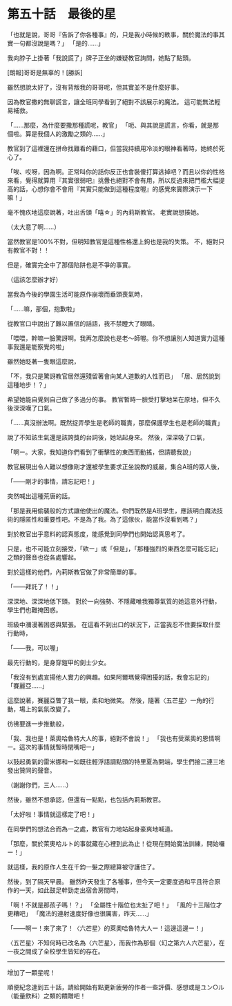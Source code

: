 # 第五十話　最後的星

「也就是說，哥哥『告訴了你各種事』的，只是我小時候的軼事，關於魔法的事其實一句都沒說是嗎？」
「是的……」

我向脖子上掛著「我說謊了」牌子正坐的嫌疑教官詢問，她點了點頭。

[朗報]哥哥是無辜的！[勝訴]

雖然想說太好了，沒有背叛我的哥哥呢，但其實並不是什麼好事。

因為教官撒的無聊謊言，讓全班同學看到了絕對不該展示的魔法。
這可能無法輕易補救。

「……那麼，為什麼要撒那種謊呢，教官」
「呃、與其說是謊言，你看，就是那個啦。算是我個人的激勵之類的……」

教官到了這裡還在拼命找難看的藉口，但當我持續用冷淡的眼神看著時，她終於死心了。

「唉、哎呀，因為啊。正常叫你的話你反正也會裝傻打算逃掉吧？而且以你的性格來看，覺得就算用『其實很弱吧』挑釁也絕對不會有用，所以反過來把門檻大幅提高的話，心想你會不會用『其實只能做到這種程度喔』的感覺來實際演示一下嘛！」

毫不愧疚地這麼說著，吐出舌頭「嘻☆」的內莉斯教官。
老實說想揍她。

（太大意了啊……）

當然教官是100%不對，但明知教官是這種性格還上鉤也是我的失策。
不，絕對只有教官不對！！

但是，確實完全中了那個陷阱也是不爭的事實。

（這該怎麼辦才好）

當我為今後的學園生活可能原作崩壞而垂頭喪氣時，

「……嘛，那個，抱歉啦」

從教官口中說出了難以置信的話語，我不禁瞪大了眼睛。

「喂喂，幹嘛一臉驚訝啊。我再怎麼說也是老～師喔。你不想讓別人知道實力這種事我還是能察覺的啦」

雖然她眨著一隻眼這麼說，

「不，我只是驚訝教官居然還殘留著會向某人道歉的人性而已」
「居、居然說到這種地步！？」

希望她能自覺到自己做了多過分的事。
教官暫時一臉受打擊地呆在原地，但不久後深深嘆了口氣。

「……真沒辦法啊。既然捉弄學生是老師的職責，那麼保護學生也是老師的職責」

說了不知該生氣還是該誇獎的台詞後，她站起身來。
然後，深深吸了口氣，

「啊ー。大家，我知道你們看到了衝擊性的東西而動搖，但請聽我說」

教官展現出令人難以想像剛才還被學生要求正坐說教的威嚴，集合A班的眾人後，

「――剛才的事情，請忘記吧！」

突然喊出這種荒唐的話。

「那是我用偷襲般的方式讓他使出的魔法。你們既然是A班學生，應該明白魔法技術的隱匿性和重要性吧。不是為了我。為了這傢伙，能當作沒看到嗎？」

對於教官出乎意料的認真態度，能感覺到同學們也開始認真思考了。

只是，也不可能立刻接受，「欸ー」或「但是」，「那種強烈的東西怎麼可能忘記」之類的聲音也從各處響起。

對於這樣的他們，內莉斯教官做了非常簡單的事。

「――拜託了！！」

深深地、深深地低下頭。
對於一向強勢、不隱藏唯我獨尊氣質的她這意外行動，學生們也難掩困惑。

班級中瀰漫著困惑與緊張。
在這看不到出口的狀況下，正當我忍不住要採取什麼行動時，

「――我，可以喔」

最先行動的，是身穿鎧甲的劍士少女。

「我沒有到處宣揚他人實力的興趣。如果阿爾瑪覺得困擾的話，我會忘記的」
「賽麗亞……」

這麼說著，賽麗亞瞥了我一眼，柔和地微笑。
然後，隨著〈五芒星〉一角的行動，場上的氣氛改變了。

彷彿要進一步推動般，

「我、我也是！萊奧哈魯特大人的事，絕對不會說！」
「我也有受萊奧的恩情啊ー。這次的事情就暫時閉嘴吧ー」

以鼓起勇氣的雷米娜和一如既往輕浮語調點頭的特里夏為開端，學生們接二連三地發出贊同的聲音。

（謝謝你們，三人……）

然後，雖然不想承認，但還有一點點，也包括內莉斯教官。

「太好啦！事情就這樣定了吧！」

在同學們的想法合而為一之處，教官有力地站起身豪爽地喊道。

「那麼，關於萊奧哈ルト的事就藏在心裡到此為止！從現在開始魔法訓練，開始囉ー！」

就這樣，我的原作人生在千鈞一髮之際總算被守護住了。

然後，到了隔天早晨。
雖然昨天發生了各種事，但今天一定要度過和平且符合原作的一天，如此鼓足幹勁走出宿舍房間時，

「啊！不就是那孩子嗎！？」
「全屬性十階位也太扯了吧！」
「風的十三階位才更糟吧」
「魔法的連射速度好像也很厲害，昨天……」

「――啊ー！來了來了！〈六芒星〉的萊奧哈魯特大人ー！這邊這邊ー！」

〈五芒星〉不知何時已改名為〈六芒星〉，而我作為那個〈幻之第六人六芒星〉，在一夜之間成了全校學生皆知的存在。

---

增加了一顆星呢！

順便紀念達到五十話，請給開始有點更新疲勞的作者一些評價、感想或是ユン○ル（能量飲料）之類的饋贈吧！